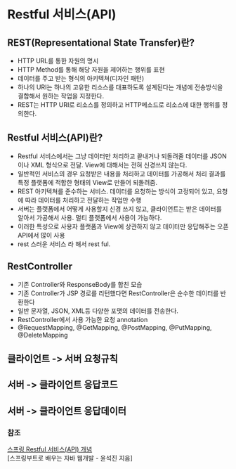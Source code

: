 # Restful 서비스(API)
## REST(Representational State Transfer)란?
  - HTTP URL를 통한 자원의 명시
  - HTTP Method를 통해 해당 자원을 제어하는 행위를 표현
  - 데이터를 주고 받는 형식의 아키텍쳐(디자인 패턴)
  - 하나의 URI는 하나의 고유한 리소스를 대표하도록 설계된다는 개념에 전송방식을 결합해서 원하는 작업을 지정한다. 
  - REST는 HTTP URI로 리소스를 정의하고 HTTP메소드로 리소스에 대한 행위를 정의한다.

## Restful 서비스(API)란?
  - Restful 서비스에서는 그냥 데이터만 처리하고 끝내거나 되돌려줄 데이터를 JSON이나 XML 형식으로 전달. View에 대해서는 전혀 신경쓰지 않는다.
  - 일반적인 서비스의 경우 요청받은 내용을 처리하고 데이터를 가공해서 처리 결과를 특정 플랫폼에 적합한 형태의 View로 만들어 되돌려줌.
  - REST 아키텍쳐를 준수하는 서비스. 데이터를 요청하는 방식이 고정되어 있고, 요청에 따라 데이터를 처리하고 전달하는 작업만 수행
  - 서버는 플랫폼에서 어떻게 사용할지 신경 쓰지 않고, 클라이언트는 받은 데이터를 알아서 가공해서 사용. 멀티 플랫폼에서 사용이 가능하다.
  - 이러한 특성으로 사용자 플랫폼과 View에 상관하지 않고 데이터만 응답해주는 오픈API에서 많이 사용
  - rest 스러운 서비스 라 해서 rest ful.
## RestController
  - 기존 Controller와 ResponseBody를 합친 모습
  - 기존 Controller가 JSP 경로를 리턴했다면 RestController은 순수한 데이터를 반환한다
  - 일반 문자열, JSON, XML등 다양한 포맷의 데이터를 전송한다.
  - RestController에서 사용 가능한 요청 annotation
  - @RequestMapping, @GetMapping, @PostMapping, @PutMapping, @DeleteMapping
  
## 클라이언트 -> 서버 요청규칙

## 서버 -> 클라이언트 응답코드

## 서버 -> 클라이언트 응답데이터


### 참조
[스프링 Restful 서비스(API) 개념](https://codevang.tistory.com/260?category=849481)<br>
[스프링부트로 배우는 자바 웹개발 - 윤석진 지음]<br>
